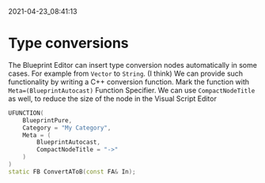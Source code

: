 2021-04-23_08:41:13

# Type conversions

The Blueprint Editor can insert type conversion nodes automatically in some cases.
For example from `Vector` to `String`. (I think)
We can provide such functionality by writing a C++ conversion function.
Mark the function with `Meta=(BlueprintAutocast)` Function Specifier.
We can use `CompactNodeTitle` as well, to reduce the size of the node in the Visual Script Editor
```cpp
UFUNCTION(
    BlueprintPure,
    Category = "My Category",
    Meta = (
        BlueprintAutocast,
        CompactNodeTitle = "->"
    )
)
static FB ConvertAToB(const FA& In);
```
